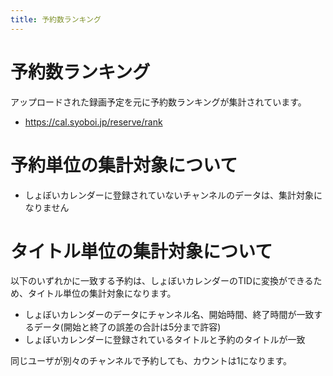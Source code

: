 ```yaml
---
title: 予約数ランキング
---
```


# 予約数ランキング

アップロードされた録画予定を元に予約数ランキングが集計されています。

-   https://cal.syoboi.jp/reserve/rank

# 予約単位の集計対象について

-   しょぼいカレンダーに登録されていないチャンネルのデータは、集計対象になりません

# タイトル単位の集計対象について

以下のいずれかに一致する予約は、しょぼいカレンダーのTIDに変換ができるため、タイトル単位の集計対象になります。

-   しょぼいカレンダーのデータにチャンネル名、開始時間、終了時間が一致するデータ(開始と終了の誤差の合計は5分まで許容)
-   しょぼいカレンダーに登録されているタイトルと予約のタイトルが一致

同じユーザが別々のチャンネルで予約しても、カウントは1になります。